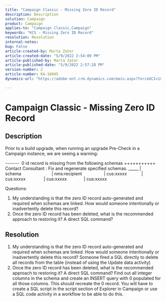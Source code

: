 ```yaml
---
title: "Campaign Classic - Missing Zero ID Record"
description: Description
solution: Campaign
product: Campaign
applies-to: "Campaign Classic,Campaign"
keywords: "KCS - Missing Zero ID Record"
resolution: Resolution
internal-notes: 
bug: False
article-created-by: Marta Zator
article-created-date: "5/9/2022 2:54:09 PM"
article-published-by: Marta Zator
article-published-date: "5/9/2022 2:57:28 PM"
version-number: 2
article-number: KA-16945
dynamics-url: "https://adobe-ent.crm.dynamics.com/main.aspx?forceUCI=1&pagetype=entityrecord&etn=knowledgearticle&id=7692b4e0-a7cf-ec11-a7b5-0022480a8e40"

---
```

# Campaign Classic - Missing Zero ID Record

## Description


Prior to a build upgrade, when running an upgrade Pre-Check in a Campaign instance, we are seeing a warning:

 -------  0 id record is missing from the following schemas
 +++++++++++  Contact Consultant : Fix and regenerate specified schemas.
 _____ | schema                   
       | nms:recipient            
       | cus:xxxxx     
       | cus:xxxxx         
       | cus:xxxxx        
       | cus:xxxxx            
             

 Questions:

1. My understanding is that the zero ID record auto-generated and required when schemas are linked. How would someone intentionally or inadvertently delete this record?
2. Once the zero ID record has been deleted, what is the recommended approach to restoring it? A direct SQL command?



## Resolution


1. My understanding is that the zero ID record auto-generated and required when schemas are linked. How would someone intentionally or inadvertently delete this record? Someone fired a SQL directly to delete all records from the table (instead of using the Update data activity)
2. Once the zero ID record has been deleted, what is the recommended approach to restoring it? A direct SQL command? Find out all integer columns in the schema and create an INSERT query with 0 populated for all those columns. This should recreate the 0 record. You will have to create a SQL script in the script section of Explorer in Campaign or use a SQL code activity in a workflow to be able to do this.


